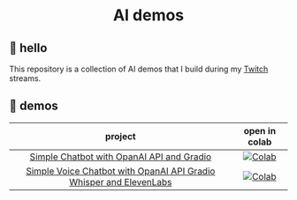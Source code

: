 <h1 align="center">AI demos</h1>

## 👋 hello

This repository is a collection of AI demos that I build during my [Twitch](https://www.twitch.tv/skalskip) streams.

## 🚀 demos

<!--- AUTOGENERATED-NOTEBOOKS-TABLE -->
<!---
   WARNING: DO NOT EDIT THIS TABLE MANUALLY. IT IS AUTOMATICALLY GENERATED.
   HEAD OVER TO CONTRIBUTING.MD FOR MORE DETAILS ON HOW TO MAKE CHANGES PROPERLY.
-->
| **project** | **open in colab** |
|:------------:|:----------------:|
| [Simple Chatbot with OpanAI API and Gradio](https://github.com/SkalskiP/ai-demos/blob/master/notebooks/simple_chatbot_with_openai_api_and_gradio.ipynb) | [![Colab](https://colab.research.google.com/assets/colab-badge.svg)](https://colab.research.google.com/github/SkalskiP/ai-demos/blob/master/notebooks/simple_chatbot_with_openai_api_and_gradio.ipynb) |
| [Simple Voice Chatbot with OpanAI API Gradio Whisper and ElevenLabs](https://github.com/SkalskiP/ai-demos/blob/master/notebooks/simple_voice_chatbot_with_openai_api_and_gradio.ipynb) | [![Colab](https://colab.research.google.com/assets/colab-badge.svg)](https://colab.research.google.com/github/SkalskiP/ai-demos/blob/master/notebooks/simple_voice_chatbot_with_openai_api_and_gradio.ipynb) |
<!--- AUTOGENERATED-NOTEBOOKS-TABLE -->
